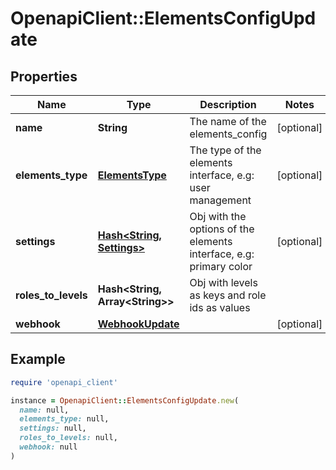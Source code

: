 # OpenapiClient::ElementsConfigUpdate

## Properties

| Name | Type | Description | Notes |
| ---- | ---- | ----------- | ----- |
| **name** | **String** | The name of the elements_config | [optional] |
| **elements_type** | [**ElementsType**](ElementsType.md) | The type of the elements interface, e.g: user management | [optional] |
| **settings** | [**Hash&lt;String, Settings&gt;**](Settings.md) | Obj with the options of the elements interface, e.g: primary color | [optional] |
| **roles_to_levels** | **Hash&lt;String, Array&lt;String&gt;&gt;** | Obj with levels as keys and role ids as values |  |
| **webhook** | [**WebhookUpdate**](WebhookUpdate.md) |  | [optional] |

## Example

```ruby
require 'openapi_client'

instance = OpenapiClient::ElementsConfigUpdate.new(
  name: null,
  elements_type: null,
  settings: null,
  roles_to_levels: null,
  webhook: null
)
```

